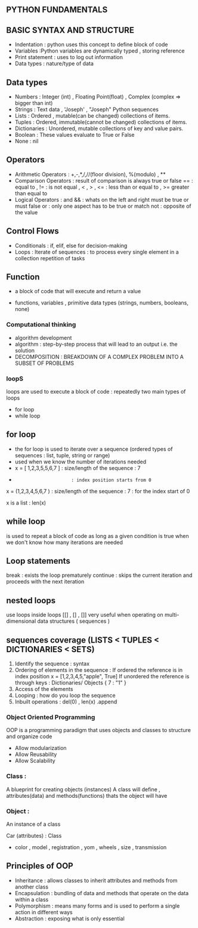 ## PYTHON FUNDAMENTALS
## BASIC SYNTAX AND STRUCTURE 
 - Indentation : python uses this concept to define block of code 
 - Variables :Python variables are dynamically typed , storing reference
 - Print statement : uses to log out information 
 - Data types : nature/type of data

## Data types 
- Numbers : Integer (int) , Floating Point(float) , Complex (complex => bigger than int)
- Strings : Text data , 'Joseph' , "Joseph"
    Python sequences
- Lists : Ordered , mutable(can be changed) collections of items.
- Tuples : Ordered, immutable(cannot be changed) collections of items. 
- Dictionaries : Unordered, mutable collections of key and value pairs.
- Boolean : These values evaluate to True or False
- None : nil 

## Operators 
 - Arithmetic Operators : +,-,*,/,//(floor division), %(modulo) , **  
 - Comparison Operators : result of comparison is always true or false
== : equal to , != : is not equal , < , > , <= : less than or equal to , >= greater than equal to
 - Logical Operators : and && : whats on the left and right must be true or must false
                       or : only one aspect has to be true or match 
                       not : opposite of the value 

## Control Flows 
- Conditionals : if, elif, else for decision-making
- Loops : Iterate of sequences : to process every single element in a collection 
          repetition of tasks

## Function 
- a block of code that will execute and return a value


- functions, variables , primitive data types (strings, numbers, booleans, none)





### Computational thinking 
- algorithm development 
- algorithm : step-by-step process that will lead to an output i.e. the solution 
- DECOMPOSITION : BREAKDOWN OF A COMPLEX PROBLEM INTO A SUBSET OF PROBLEMS 

### loopS
loops are used to execute a block of code : repeatedly 
two main types of loops 
- for loop
- while loop 

## for loop 
- the for loop is used to iterate over a sequence (ordered types of sequences : list, tuple, string or range)
- used when we know the number of iterations needed 
- x  = [ 1,2,3,5,5,6,7 ]  : size/length of the sequence : 7
-                          : index position starts from 0

x = (1,2,3,4,5,6,7 ) : size/length of the sequence : 7 
                      : for the index start of 0

x is a list : len(x)

## while loop 
is used to repeat a block of code as long as a given condition is true 
when we don't know how many iterations are needed 

## Loop statements 
break : exists the loop prematurely 
continue : skips the current iteration and proceeds with the next iteration

## nested loops 
use loops inside loops 
[[] , [] , []]
very useful when operating on multi-dimensional data structures ( sequences )

 


## sequences coverage (LISTS < TUPLES < DICTIONARIES < SETS)
1. Identify the sequence : syntax 
2. Ordering of elements in the sequence : 
If ordered the reference is in index position
x = [1,2,3,4,5,"apple", True]
If unordered the reference is through keys : Dictionaries/ Objects
{
  7 : "1"
}
3. Access of the elements 
4. Looping : how do you loop the sequence 
5. Inbuilt operations : del(0) , len(x)  .append 


### Object Oriented Programming 
OOP is a programming paradigm that uses objects and classes to structure and organize code 
- Allow modularization 
- Allow Reusability 
- Allow Scalability

### Class : 
A blueprint for creating objects (instances)
A class will define , attributes(data) and methods(functions) thats the object will have

### Object :
An instance of a class 

Car (attributes)  : Class 
 - color , model , registration , yom , wheels , size , transmission


## Principles of OOP 
 - Inheritance : allows classes to inherit attributes and methods from another class 
 - Encapsulation : bundling of data and methods that operate on the data within a class
 - Polymorphism  : means many forms and is used to perform a single action in different ways
 - Abstraction : exposing what is only essential



